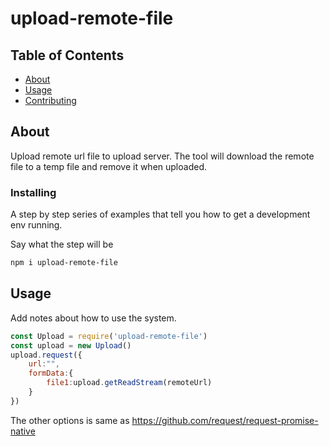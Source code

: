 # upload-remote-file

## Table of Contents

- [About](#about)
- [Usage](#usage)
- [Contributing](../CONTRIBUTING.md)

## About <a name = "about"></a>

Upload remote url file to upload server. The tool will download the remote file to a temp file and remove it when uploaded.

### Installing

A step by step series of examples that tell you how to get a development env running.

Say what the step will be

```bash
npm i upload-remote-file
```

## Usage <a name = "usage"></a>

Add notes about how to use the system.

```javascript
const Upload = require('upload-remote-file')
const upload = new Upload()
upload.request({
    url:"",
    formData:{
        file1:upload.getReadStream(remoteUrl)
    }
})
```

The other options is same as <https://github.com/request/request-promise-native>

